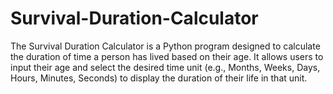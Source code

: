 # Survival-Duration-Calculator
The Survival Duration Calculator is a Python program designed to calculate the duration of time a person has lived based on their age. It allows users to input their age and select the desired time unit (e.g., Months, Weeks, Days, Hours, Minutes, Seconds) to display the duration of their life in that unit.
